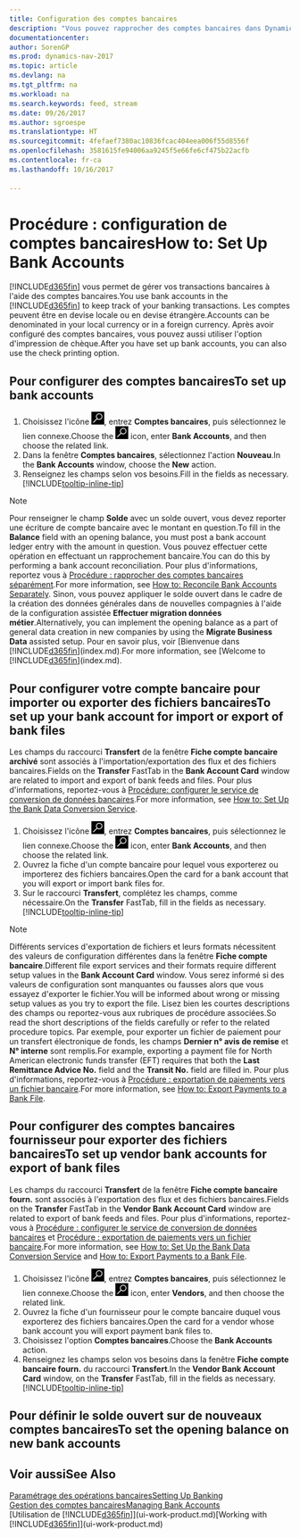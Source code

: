 ```yaml
---
title: Configuration des comptes bancaires
description: "Vous pouvez rapprocher des comptes bancaires dans Dynamics NAV avec les relevés de la banque."
documentationcenter: 
author: SorenGP
ms.prod: dynamics-nav-2017
ms.topic: article
ms.devlang: na
ms.tgt_pltfrm: na
ms.workload: na
ms.search.keywords: feed, stream
ms.date: 09/26/2017
ms.author: sgroespe
ms.translationtype: HT
ms.sourcegitcommit: 4fefaef7380ac10836fcac404eea006f55d8556f
ms.openlocfilehash: 3581615fe94006aa9245f5e66fe6cf475b22acfb
ms.contentlocale: fr-ca
ms.lasthandoff: 10/16/2017

---
```

# <a name="how-to-set-up-bank-accounts"></a><span data-ttu-id="98053-103">Procédure : configuration de comptes bancaires</span><span class="sxs-lookup"><span data-stu-id="98053-103">How to: Set Up Bank Accounts</span></span>
<span data-ttu-id="98053-104">[!INCLUDE[d365fin](includes/d365fin_md.md)] vous permet de gérer vos transactions bancaires à l'aide des comptes bancaires.</span><span class="sxs-lookup"><span data-stu-id="98053-104">You use bank accounts in the [!INCLUDE[d365fin](includes/d365fin_md.md)] to keep track of your banking transactions.</span></span> <span data-ttu-id="98053-105">Les comptes peuvent être en devise locale ou en devise étrangère.</span><span class="sxs-lookup"><span data-stu-id="98053-105">Accounts can be denominated in your local currency or in a foreign currency.</span></span> <span data-ttu-id="98053-106">Après avoir configuré des comptes bancaires, vous pouvez aussi utiliser l'option d'impression de chèque.</span><span class="sxs-lookup"><span data-stu-id="98053-106">After you have set up bank accounts, you can also use the check printing option.</span></span>

## <a name="to-set-up-bank-accounts"></a><span data-ttu-id="98053-107">Pour configurer des comptes bancaires</span><span class="sxs-lookup"><span data-stu-id="98053-107">To set up bank accounts</span></span>
1. <span data-ttu-id="98053-108">Choisissez l'icône ![Page ou état pour la recherche](media/ui-search/search_small.png "icône Page ou état pour la recherche"), entrez **Comptes bancaires**, puis sélectionnez le lien connexe.</span><span class="sxs-lookup"><span data-stu-id="98053-108">Choose the ![Search for Page or Report](media/ui-search/search_small.png "Search for Page or Report icon") icon, enter **Bank Accounts**, and then choose the related link.</span></span>
2. <span data-ttu-id="98053-109">Dans la fenêtre **Comptes bancaires**, sélectionnez l'action **Nouveau**.</span><span class="sxs-lookup"><span data-stu-id="98053-109">In the **Bank Accounts** window, choose the **New** action.</span></span>
3. <span data-ttu-id="98053-110">Renseignez les champs selon vos besoins.</span><span class="sxs-lookup"><span data-stu-id="98053-110">Fill in the fields as necessary.</span></span> [!INCLUDE[tooltip-inline-tip](includes/tooltip-inline-tip_md.md)]

> [!NOTE]
> <span data-ttu-id="98053-111">Pour renseigner le champ **Solde** avec un solde ouvert, vous devez reporter une écriture de compte bancaire avec le montant en question.</span><span class="sxs-lookup"><span data-stu-id="98053-111">To fill in the **Balance** field with an opening balance, you must post a bank account ledger entry with the amount in question.</span></span> <span data-ttu-id="98053-112">Vous pouvez effectuer cette opération en effectuant un rapprochement bancaire.</span><span class="sxs-lookup"><span data-stu-id="98053-112">You can do this by performing a bank account reconciliation.</span></span> <span data-ttu-id="98053-113">Pour plus d'informations, reportez vous à [Procédure : rapprocher des comptes bancaires séparément](bank-how-reconcile-bank-accounts-separately.md).</span><span class="sxs-lookup"><span data-stu-id="98053-113">For more information, see [How to: Reconcile Bank Accounts Separately](bank-how-reconcile-bank-accounts-separately.md).</span></span> <span data-ttu-id="98053-114">Sinon, vous pouvez appliquer le solde ouvert dans le cadre de la création des données générales dans de nouvelles compagnies à l'aide de la configuration assistée **Effectuer migration données métier**.</span><span class="sxs-lookup"><span data-stu-id="98053-114">Alternatively, you can implement the opening balance as a part of general data creation in new companies by using the **Migrate Business Data** assisted setup.</span></span> <span data-ttu-id="98053-115">Pour en savoir plus, voir [Bienvenue dans [!INCLUDE[d365fin](includes/d365fin_md.md)](index.md).</span><span class="sxs-lookup"><span data-stu-id="98053-115">For more information, see [Welcome to [!INCLUDE[d365fin](includes/d365fin_md.md)](index.md).</span></span>

## <a name="to-set-up-your-bank-account-for-import-or-export-of-bank-files"></a><span data-ttu-id="98053-116">Pour configurer votre compte bancaire pour importer ou exporter des fichiers bancaires</span><span class="sxs-lookup"><span data-stu-id="98053-116">To set up your bank account for import or export of bank files</span></span>
<span data-ttu-id="98053-117">Les champs du raccourci **Transfert** de la fenêtre **Fiche compte bancaire archivé** sont associés à l'importation/exportation des flux et des fichiers bancaires.</span><span class="sxs-lookup"><span data-stu-id="98053-117">Fields on the **Transfer** FastTab in the **Bank Account Card** window are related to import and export of bank feeds and files.</span></span> <span data-ttu-id="98053-118">Pour plus d'informations, reportez-vous à [Procédure: configurer le service de conversion de données bancaires](bank-how-setup-bank-data-conversion-service.md).</span><span class="sxs-lookup"><span data-stu-id="98053-118">For more information, see [How to: Set Up the Bank Data Conversion Service](bank-how-setup-bank-data-conversion-service.md).</span></span>

1. <span data-ttu-id="98053-119">Choisissez l'icône ![Page ou état pour la recherche](media/ui-search/search_small.png "icône Page ou état pour la recherche"), entrez **Comptes bancaires**, puis sélectionnez le lien connexe.</span><span class="sxs-lookup"><span data-stu-id="98053-119">Choose the ![Search for Page or Report](media/ui-search/search_small.png "Search for Page or Report icon") icon, enter **Bank Accounts**, and then choose the related link.</span></span>
2. <span data-ttu-id="98053-120">Ouvrez la fiche d'un compte bancaire pour lequel vous exporterez ou importerez des fichiers bancaires.</span><span class="sxs-lookup"><span data-stu-id="98053-120">Open the card for a bank account that you will export or import bank files for.</span></span>
3. <span data-ttu-id="98053-121">Sur le raccourci **Transfert**, complétez les champs, comme nécessaire.</span><span class="sxs-lookup"><span data-stu-id="98053-121">On the **Transfer** FastTab, fill in the fields as necessary.</span></span> [!INCLUDE[tooltip-inline-tip](includes/tooltip-inline-tip_md.md)]

> [!NOTE]  
>   <span data-ttu-id="98053-122">Différents services d'exportation de fichiers et leurs formats nécessitent des valeurs de configuration différentes dans la fenêtre **Fiche compte bancaire**.</span><span class="sxs-lookup"><span data-stu-id="98053-122">Different file export services and their formats require different setup values in the **Bank Account Card** window.</span></span> <span data-ttu-id="98053-123">Vous serez informé si des valeurs de configuration sont manquantes ou fausses alors que vous essayez d'exporter le fichier.</span><span class="sxs-lookup"><span data-stu-id="98053-123">You will be informed about wrong or missing setup values as you try to export the file.</span></span> <span data-ttu-id="98053-124">Lisez bien les courtes descriptions des champs ou reportez-vous aux rubriques de procédure associées.</span><span class="sxs-lookup"><span data-stu-id="98053-124">So read the short descriptions of the fields carefully or refer to the related procedure topics.</span></span> <span data-ttu-id="98053-125">Par exemple, pour exporter un fichier de paiement pour un transfert électronique de fonds, les champs **Dernier n° avis de remise** et **N° interne** sont remplis.</span><span class="sxs-lookup"><span data-stu-id="98053-125">For example, exporting a payment file for North American electronic funds transfer (EFT) requires that both the **Last Remittance Advice No.** field and the **Transit No.** field are filled in.</span></span> <span data-ttu-id="98053-126">Pour plus d'informations, reportez-vous à [Procédure : exportation de paiements vers un fichier bancaire](payables-how-export-payments-bank-file.md).</span><span class="sxs-lookup"><span data-stu-id="98053-126">For more information, see [How to: Export Payments to a Bank File](payables-how-export-payments-bank-file.md).</span></span>

## <a name="to-set-up-vendor-bank-accounts-for-export-of-bank-files"></a><span data-ttu-id="98053-127">Pour configurer des comptes bancaires fournisseur pour exporter des fichiers bancaires</span><span class="sxs-lookup"><span data-stu-id="98053-127">To set up vendor bank accounts for export of bank files</span></span>
<span data-ttu-id="98053-128">Les champs du raccourci **Transfert** de la fenêtre **Fiche compte bancaire fourn.** sont associés à l'exportation des flux et des fichiers bancaires.</span><span class="sxs-lookup"><span data-stu-id="98053-128">Fields on the **Transfer** FastTab in the **Vendor Bank Account Card** window are related to export of bank feeds and files.</span></span> <span data-ttu-id="98053-129">Pour plus d'informations, reportez-vous à [Procédure : configurer le service de conversion de données bancaires](bank-how-setup-bank-data-conversion-service.md) et [Procédure : exportation de paiements vers un fichier bancaire](payables-how-export-payments-bank-file.md).</span><span class="sxs-lookup"><span data-stu-id="98053-129">For more information, see [How to: Set Up the Bank Data Conversion Service](bank-how-setup-bank-data-conversion-service.md) and [How to: Export Payments to a Bank File](payables-how-export-payments-bank-file.md).</span></span>

1. <span data-ttu-id="98053-130">Choisissez l'icône ![Page ou état pour la recherche](media/ui-search/search_small.png "icône Page ou état pour la recherche"), entrez **Comptes bancaires**, puis sélectionnez le lien connexe.</span><span class="sxs-lookup"><span data-stu-id="98053-130">Choose the ![Search for Page or Report](media/ui-search/search_small.png "Search for Page or Report icon") icon, enter **Vendors**, and then choose the related link.</span></span>
2. <span data-ttu-id="98053-131">Ouvrez la fiche d'un fournisseur pour le compte bancaire duquel vous exporterez des fichiers bancaires.</span><span class="sxs-lookup"><span data-stu-id="98053-131">Open the card for a vendor whose bank account you will export payment bank files to.</span></span>
3. <span data-ttu-id="98053-132">Choisissez l'option **Comptes bancaires**.</span><span class="sxs-lookup"><span data-stu-id="98053-132">Choose the **Bank Accounts** action.</span></span>
3. <span data-ttu-id="98053-133">Renseignez les champs selon vos besoins dans la fenêtre **Fiche compte bancaire fourn.** du raccourci **Transfert**.</span><span class="sxs-lookup"><span data-stu-id="98053-133">In the **Vendor Bank Account Card** window, on the **Transfer** FastTab, fill in the fields as necessary.</span></span> [!INCLUDE[tooltip-inline-tip](includes/tooltip-inline-tip_md.md)]

## <a name="to-set-the-opening-balance-on-new-bank-accounts"></a><span data-ttu-id="98053-134">Pour définir le solde ouvert sur de nouveaux comptes bancaires</span><span class="sxs-lookup"><span data-stu-id="98053-134">To set the opening balance on new bank accounts</span></span>


## <a name="see-also"></a><span data-ttu-id="98053-135">Voir aussi</span><span class="sxs-lookup"><span data-stu-id="98053-135">See Also</span></span>
[<span data-ttu-id="98053-136">Paramétrage des opérations bancaires</span><span class="sxs-lookup"><span data-stu-id="98053-136">Setting Up Banking</span></span>](bank-setup-banking.md)  
[<span data-ttu-id="98053-137">Gestion des comptes bancaires</span><span class="sxs-lookup"><span data-stu-id="98053-137">Managing Bank Accounts</span></span>](bank-manage-bank-accounts.md)  
<span data-ttu-id="98053-138">[Utilisation de [!INCLUDE[d365fin](includes/d365fin_md.md)]](ui-work-product.md)</span><span class="sxs-lookup"><span data-stu-id="98053-138">[Working with [!INCLUDE[d365fin](includes/d365fin_md.md)]](ui-work-product.md)</span></span>

